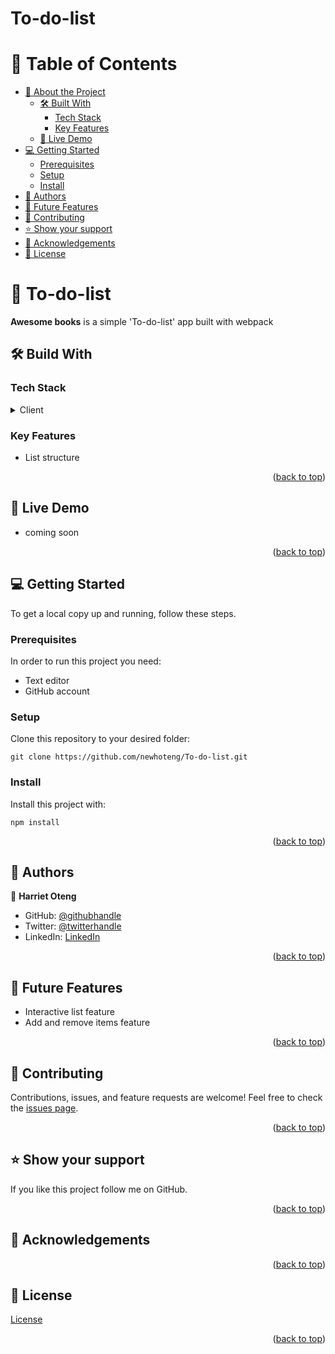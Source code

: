 # To-do-list
<!-- TABLE OF CONTENTS -->

# 📗 Table of Contents

- [📖 About the Project](https://github.com/newhoteng/To-do-list/blob/main/README.md#open_book-awesome-books)
  - [🛠️ Built With](https://github.com/newhoteng/To-do-list/blob/main/README.md#hammer_and_wrench-build-with)
    - [Tech Stack](#tech-stack)
    - [Key Features](#key-features)
  - [🚀 Live Demo](https://github.com/newhoteng/To-do-list/blob/main/README.md#rocket-live-demo)
- [💻 Getting Started](https://github.com/newhoteng/To-do-list/blob/main/README.md#computer-getting-started)
  - [Prerequisites](https://github.com/newhoteng/To-do-list/blob/main/README.md#prerequisites)
  - [Setup](https://github.com/newhoteng/To-do-list/blob/main/README.md#setup)
  - [Install](https://github.com/newhoteng/To-do-list/blob/main/README.md#install)
- [👥 Authors](https://github.com/newhoteng/To-do-list/blob/main/README.md#busts_in_silhouette-authors)
- [🔭 Future Features](https://github.com/newhoteng/To-do-list/blob/main/README.md#telescope-future-features)
- [🤝 Contributing](https://github.com/newhoteng/To-do-list/blob/main/README.md#handshake-contributing)
- [⭐ Show your support](https://github.com/newhoteng/To-do-list/blob/main/README.md#star-show-your-support)
- [🙏 Acknowledgements](https://github.com/newhoteng/To-do-list/blob/main/README.md#pray-acknowledgements)
- [📝 License](https://github.com/newhoteng/To-do-list/blob/main/README.md#memo-license)

#  :open_book: To-do-list
**Awesome books** is a simple 'To-do-list' app built with webpack

## :hammer_and_wrench: Build With
### Tech Stack
<details><summary>Client</summary>
<ul>
  <li><a href="https://html.com/">HTML</a></li>
  <li><a href="https://www.w3.org/TR/CSS/#css">CSS</a></li>
  <li><a href="https://www.javascript.com/">JavaScript</a></li>
</ul>
</details>

### Key Features
  - List structure

<p align="right">(<a href="https://github.com/newhoteng/To-do-list#readme">back to top</a>)</p>

## :rocket: Live Demo
- coming soon

<p align="right">(<a href="https://github.com/newhoteng/To-do-list#readme">back to top</a>)</p>

## :computer: Getting Started
To get a local copy up and running, follow these steps.<br>

### Prerequisites

In order to run this project you need:
- Text editor
- GitHub account<br>

### Setup

Clone this repository to your desired folder:<br>
```
git clone https://github.com/newhoteng/To-do-list.git
```

### Install

Install this project with:<br>
```
npm install
```


<p align="right">(<a href="https://github.com/newhoteng/To-do-list#readme">back to top</a>)</p>

## :busts_in_silhouette: Authors
:bust_in_silhouette: **Harriet Oteng**
- GitHub: [@githubhandle](https://github.com/newhoteng)
- Twitter: [@twitterhandle](https://twitter.com/HarrietOteng1)
- LinkedIn: [LinkedIn](https://www.linkedin.com/in/harriet-oteng-75554666/)

<p align="right">(<a href="https://github.com/newhoteng/To-do-list#readme">back to top</a>)</p>

## :telescope: Future Features
  - Interactive list feature
  - Add and remove items feature

<p align="right">(<a href="https://github.com/newhoteng/To-do-list#readme">back to top</a>)</p>

## :handshake: Contributing
Contributions, issues, and feature requests are welcome!
Feel free to check the [issues page](https://github.com/newhoteng/To-do-list/issues).

<p align="right">(<a href="https://github.com/newhoteng/To-do-list#readme">back to top</a>)</p>

## :star: Show your support
If you like this project follow me on GitHub.

<p align="right">(<a href="https://github.com/newhoteng/To-do-list#readme">back to top</a>)</p>

## :pray: Acknowledgements


<p align="right">(<a href="https://github.com/newhoteng/To-do-list#readme">back to top</a>)</p>
  
## :memo: License
[License](https://github.com/newhoteng/To-do-list/blob/main/LICENSE)

<p align="right">(<a href="https://github.com/newhoteng/To-do-list#readme">back to top</a>)</p>
